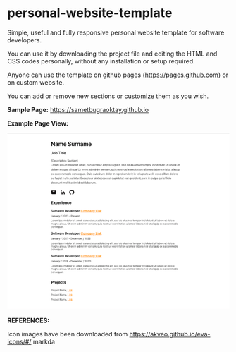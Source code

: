 # personal-website-template
Simple, useful and fully responsive personal website template for software developers.


You can use it by downloading the project file and editing the HTML and CSS codes personally, without any installation or setup required.


Anyone can use the template on github pages (https://pages.github.com) or on custom website.


You can add or remove new sections or customize them as you wish.


**Sample Page:** https://sametbugraoktay.github.io

**Example Page View:**

![Screenshot](personal-website-template/screenshots/fullscreen.png)


**REFERENCES:**

Icon images have been downloaded from https://akveo.github.io/eva-icons/#/ 
markda
